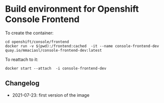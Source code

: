 # Build environment for Openshift Console Frontend

To create the container:
```
cd openshift/console/frontend
docker run -v $(pwd):/frontend:cached  -it --name console-frontend-dev quay.io/mmaciasl/console-frontend-dev:latest
```

To reattach to it:
```
docker start --attach  -i console-frontend-dev
```

## Changelog

* 2021-07-23: first version of the image
